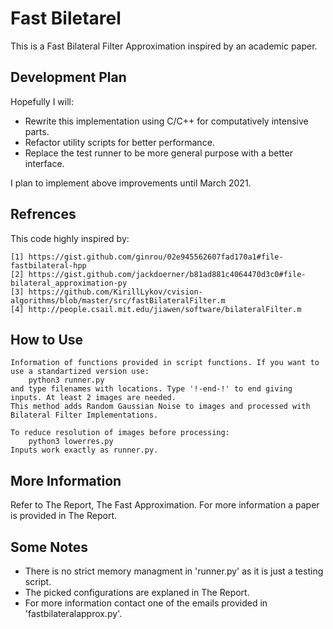 # Fast Biletarel

This is a Fast Bilateral Filter Approximation inspired by an academic paper.

## Development Plan

Hopefully I will:

- Rewrite this implementation using C/C++ for computatively intensive parts. 
- Refactor utility scripts for better performance.
- Replace the test runner to be more general purpose with a better interface.

I plan to implement above improvements until March 2021.

## Refrences

This code highly inspired by:

	[1] https://gist.github.com/ginrou/02e945562607fad170a1#file-fastbilateral-hpp
	[2] https://gist.github.com/jackdoerner/b81ad881c4064470d3c0#file-bilateral_approximation-py
	[3] https://github.com/KirillLykov/cvision-algorithms/blob/master/src/fastBilateralFilter.m
	[4] http://people.csail.mit.edu/jiawen/software/bilateralFilter.m
	
## How to Use

	Information of functions provided in script functions. If you want to use a standartized version use:
		python3 runner.py
	and type filenames with locations. Type '!-end-!' to end giving inputs. At least 2 images are needed.
	This method adds Random Gaussian Noise to images and processed with Bilateral Filter Implementations.
	
	To reduce resolution of images before processing:
		python3 lowerres.py
	Inputs work exactly as runner.py.
	
## More Information

Refer to The Report, The Fast Approximation. For more information a paper is provided in The Report.
		
## Some Notes

- There is no strict memory managment in 'runner.py' as it is just a testing script.
- The picked configurations are explaned in The Report.
- For more information contact one of the emails provided in 'fastbilateralapprox.py'.
